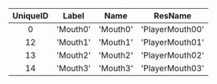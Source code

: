 | UniqueID | Label | Name | ResName |
|:--:|:--:|:--:|:--:|
| 0 | 'Mouth0' | 'Mouth0' | 'PlayerMouth00' | 
| 12 | 'Mouth1' | 'Mouth1' | 'PlayerMouth01' | 
| 13 | 'Mouth2' | 'Mouth2' | 'PlayerMouth02' | 
| 14 | 'Mouth3' | 'Mouth3' | 'PlayerMouth03' | 
